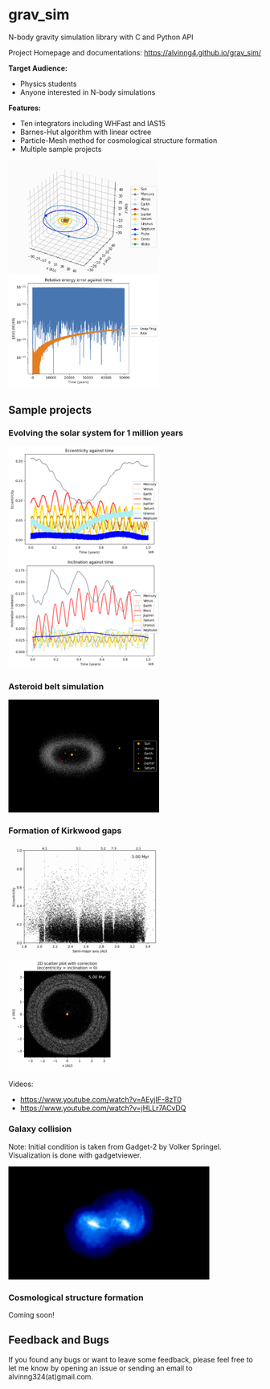 # grav_sim

N-body gravity simulation library with C and Python API

Project Homepage and documentations: https://alvinng4.github.io/grav_sim/

**Target Audience:**

* Physics students
* Anyone interested in N-body simulations

**Features:**

* Ten integrators including WHFast and IAS15
* Barnes-Hut algorithm with linear octree
* Particle-Mesh method for cosmological structure formation
* Multiple sample projects

<img src="./examples/media/solar_plus_3d.png" alt="Image" width="300">
<img src="./examples/media/rel_energy.png" alt="Image" width="300">

## Sample projects

### Evolving the solar system for 1 million years

<img src="./examples/media/eccentricity.png" alt="Image" width="300">
<img src="./examples/media/inclination.png" alt="Image" width="300">

### Asteroid belt simulation

<img src="./examples/media/asteroid_belt.png" alt="Image" width="300">

### Formation of Kirkwood gaps

<img src="./examples/media/Kirkwood_gap_semi_major_axes.png" alt="Image" width="300">
<img src="./examples/media/Kirkwood_gap_visualization.png" alt="Image" width="225">

Videos:
* https://www.youtube.com/watch?v=AEyjIF-8zT0
* https://www.youtube.com/watch?v=jHLLr7ACvDQ

### Galaxy collision
Note: Initial condition is taken from Gadget-2 by Volker Springel.
Visualization is done with gadgetviewer.

<img src="./examples/media/galaxy_collision.png" alt="Image" width="400">

### Cosmological structure formation

Coming soon!

## Feedback and Bugs
If you found any bugs or want to leave some feedback, please feel free to let me know by opening an issue or sending an email to alvinng324(at)gmail.com.
